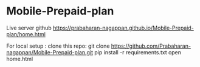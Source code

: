 # Mobile-Prepaid-plan

Live server github
https://prabaharan-nagappan.github.io/Mobile-Prepaid-plan/home.html

For local setup :
clone this repo:
git clone https://github.com/Prabaharan-nagappan/Mobile-Prepaid-plan.git
pip install -r requirements.txt
open home.html